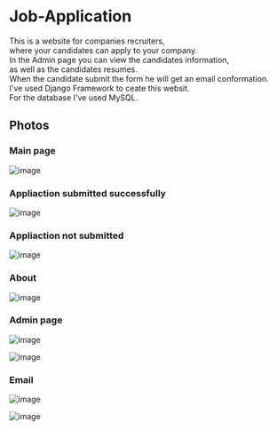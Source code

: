 # Job-Application

This is a website for companies recruiters,  
where your candidates can apply to your company.  
In the Admin page you can view the candidates information,  
as well as the candidates resumes.  
When the candidate submit the form he will get an email conformation.  
I've used Django Framework to ceate this websit.  
For the database I've used MySQL.

## Photos

### Main page
![image](https://github.com/sefi0609/Job-Application/assets/81361291/9e619881-bb19-479f-94fd-7316fe5588d4)

### Appliaction submitted successfully
![image](https://github.com/sefi0609/Job-Application/assets/81361291/7652232d-6e8a-4f1d-bbb9-eaee0022fca1)

### Appliaction not submitted
![image](https://github.com/sefi0609/Job-Application/assets/81361291/66fde113-9e48-4121-bb6f-4bdfc3a9b8ec)

### About 
![image](https://github.com/sefi0609/Job-Application/assets/81361291/286cea20-ce9b-4338-83e6-a21f8a31e7f0)

### Admin page
![image](https://github.com/sefi0609/Job-Application/assets/81361291/c78a4fd1-7bf9-4460-abf3-21528f4bd3ed)

![image](https://github.com/sefi0609/Job-Application/assets/81361291/80333971-dbdc-47bb-a0b4-0ebde30a6c3d)

### Email
![image](https://github.com/sefi0609/Job-Application/assets/81361291/4ca9ca5b-a38d-4032-aca6-1646a8d01c5d)

![image](https://github.com/sefi0609/Job-Application/assets/81361291/ce7ed6f8-b9c9-41b5-b46d-f3b4c3b71d88)
